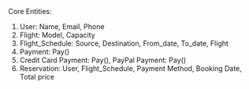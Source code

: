 Core Entities:

1. User: Name, Email, Phone
2. Flight: Model, Capacity
3. Flight_Schedule: Source, Destination, From_date, To_date, Flight
4. Payment: Pay()
5. Credit Card Payment: Pay(), PayPal Payment: Pay()
6. Reservation: User, Flight_Schedule, Payment Method, Booking Date, Total price
